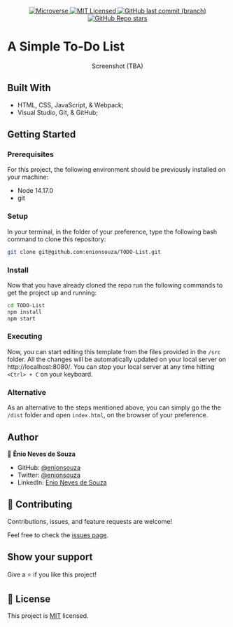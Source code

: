 <p align="center">
  <a href="https://www.microverse.org/">
    <img alt="Microverse" src="https://img.shields.io/badge/-Microverse-blueviolet?style=flat-square">
  </a>
  <a href="https://github.com/enionsouza/TODO-List/blob/main/LICENSE">
    <img alt="MIT Licensed" src="https://img.shields.io/github/license/enionsouza/TODO-List?style=flat-square">
  </a>
  <a href="https://github.com/enionsouza/TODO-List">
    <img alt="GitHub last commit (branch)" src="https://img.shields.io/github/last-commit/enionsouza/TODO-List/main?color=blue&style=flat-square">
  </a>
  <a href="https://github.com/enionsouza/TODO-List">
    <img alt="GitHub Repo stars" src="https://img.shields.io/github/stars/enionsouza/TODO-List?color=cyan&label=%E2%98%85%20stars%20&style=flat-square">
  </a>
</p>

# A Simple To-Do List

<p align="center">
    Screenshot (TBA)
    <!-- <img alt="Screenshot" src="./docs/Screenshot.png" width="700"> -->
</p>

## Built With

- HTML, CSS, JavaScript, & Webpack;
- Visual Studio, Git, & GitHub;

## Getting Started

### Prerequisites

For this project, the following environment should be previously installed on your machine:

- Node 14.17.0
- git

### Setup

In your terminal, in the folder of your preference, type the following bash command to clone this repository:

```sh
git clone git@github.com:enionsouza/TODO-List.git
```
### Install

Now that you have already cloned the repo run the following commands to get the project up and running:
```sh
cd TODO-List
npm install
npm start
```
### Executing

Now, you can start editing this template from the files provided in the `/src` folder. All the changes will be automatically updated on your local server on http://localhost:8080/. You can stop your local server at any time hitting `<Ctrl> + C` on your keyboard.

### Alternative

As an alternative to the steps mentioned above, you can simply go the the `/dist` folder and open `index.html`, on the browser of your preference.

## Author

👤 **Ênio Neves de Souza**

- GitHub: [@enionsouza](https://github.com/enionsouza)
- Twitter: [@enionsouza](https://twitter.com/enionsouza)
- LinkedIn: [Enio Neves de Souza](https://www.linkedin.com/in/enio-neves-de-souza/)

## 🤝 Contributing

Contributions, issues, and feature requests are welcome!

Feel free to check the [issues page](https://github.com/enionsouza/TODO-List/issues).

## Show your support

Give a ⭐️ if you like this project!

## 📝 License

This project is [MIT](./LICENSE) licensed.
